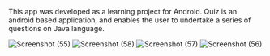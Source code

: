 
This app was developed as a learning project for Android. 
Quiz is an android based application, and enables the user to undertake a series of questions on Java language.

![Screenshot (55)](https://github.com/manishraj27/Android_Quiz_App/assets/77354587/22586c50-40c8-4a26-81f4-5f6c82e8f8f5)
![Screenshot (58)](https://github.com/manishraj27/Android_Quiz_App/assets/77354587/563f4cf2-f8d1-426f-a966-369da7b067d0)
![Screenshot (57)](https://github.com/manishraj27/Android_Quiz_App/assets/77354587/c9b6bce2-85df-45c0-a3c4-7ca130c5e9cc)
![Screenshot (56)](https://github.com/manishraj27/Android_Quiz_App/assets/77354587/347e542b-9b92-4417-b184-52c6d637f247)

